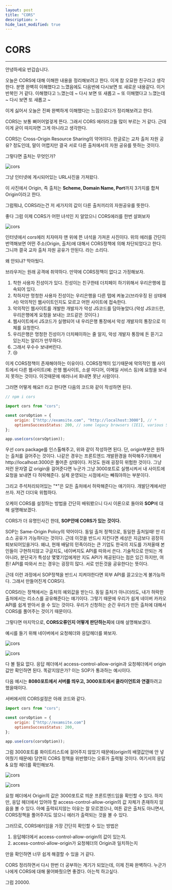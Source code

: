```yaml
---
layout: post
title: "CORS"
description: >
hide_last_modified: true
---
```


# CORS

---

안녕하세요 반갑습니다.

오늘은 CORS에 대해 이해한 내용을 정리해보려고 한다.
이게 참 오묘한 친구라고 생각한다. 분명 완벽히 이해했다고 느꼈음에도 다음번에 다시보면 또 새로운 내용같다.
이거 반복인 거 같다. 이해했다고 느꼈는데 ~ 다시 보면 또 새롭고 ~ 또 이해했다고 느꼈는데 ~ 다시 보면 또 새롭고 ~

이게 싫어서 오늘은 진짜 완벽하게 이해했다는 느낌으로다가 정리해보려고 한다.

CORS는 보통 뻐어어얼겋게 뜬다. 그래서 CORS 에러라고들 많이 부르는 거 같다. 근데 이게 굳이 따지자면 그게 아니라고 생각한다.

CORS는 Cross-Origin Resource Sharing의 약어이다. 한글로는 교차 출처 자원 공유? 정도인데, 말이 어렵지만 결국 서로 다른 출처에서의 자원 공유를 뜻하는 것이다.

그렇다면 출처는 무엇인가?

![cors](../../assets/img/Study/mdn-url-all.png)

그냥 인터넷에 게시되어있는 URL사진을 가져왔다.

이 사진에서 Origin, 즉 출처는 **Scheme, Domain Name, Port**까지 3가지를 합쳐 Origin이라고 한다.

그럼뭐냐, CORS라는건 저 세가지의 값이 다른 출처끼리의 자원공유를 뜻한다.

좋다 그럼 이제 CORS가 어떤 녀석인 지 알았으니 CORS에러를 한번 살펴보자

![cors](../../assets/img/Study/cors.png)

인터넷에서 cors에러 치자마자 맨 위에 뜬 녀석을 가져온 사진이다. 위의 에러를 간단히 번역해보면 어떤 주소(Origin, 출처)에 대해서 CORS정책에 의해 차단되었다고 한다. 그니까 결국 교차 출처 자원 공유가 안된다. 라는 소리다.

왜 안되냐? 막아뒀다.

브라우저는 원래 공격에 취약하다. 만약에 CORS정책이 없다고 가정해보자.

1. 착한 사용자 진성이가 있다. 진성이는 친구한테 더치페이 하기위해서 우리은행에 접속되어 있다.
2. 착하지만 멍청한 사용자 진성이는 우리은행을 다른 탭에 켜놓고(브라우징 된 상태에서) 악의적인 웹사이트인지도 모르고 어떤 사이트에 접속한다.
3. 악의적인 웹사이트를 개발한 개발자가 악성 JS코드를 담아놓았다.(악성 JS코드란, 우리은행에게 요청을 보내는 코드같은 것이다.)
4. 웹사이트에서 JS코드가 실행되어 내 우리은행 통장에서 악성 개발자의 통장으로 이체를 요청한다.
5. 우리은행은 멍청한 진성이가 더치페이하는 줄 알지, 악성 개발자 통장에 돈 뜯기고 있는지는 알리가 만무하다.
6. 그래서 우수수 보내버린다.
7. 😢

이게 CORS정책이 존재해야하는 이유이다. CORS정책이 있기때문에 악의적인 웹 사이트에서 다른 웹사이트(예: 은행 웹사이트, 소셜 미디어, 이메일 서비스 등)에 요청을 보내지 못하는 것이다. 이것때문에 에러나서 화내면 못난 사람이다.

그러면 어떻게 해요!! 라고 한다면 다음의 코드와 같이 작성하면 된다.

```javascript
// npm i cors

import cors from "cors";

const corsOption = {
    origin: ["http://examsite.com", "http://localhost:3000"], // *
    optionsSuccessStatus: 200, // some legacy browsers (IE11, various SmartTVs)
};

app.use(cors(corsOption));
```

우선 cors package를 인스톨해주고, 위와 같이 작성하면 된다. 단, origin부분은 원하는 출처를 걸어주는 것이다. 나같은 경우는 프론트엔드 개발환경을 허락해주기위해서 http://localhost:3000은 풀어준 상태이다. 저것도 원래 굉장히 위험한 것이다. 그냥 저런 문자열 값 origin을 걸어준다면 누군가 그냥 3000포트로 실행시켜서 내 사이트에 요청을 보내면 다 허락해준다. 실제 운영되는 시점에서는 빼줘야하는 부분이다.

그리고 주석처리되어있는 "\*"은 모든 출처에서 허락해준다는 얘기이다. 개발단계에서만 쓰자. 저건 더더욱 위험하다.

오케이 CORS를 설정하는 방법을 간단히 배워봤으니 다시 이론으로 돌아와 **SOP**에 대해 설명해보겠다.

CORS가 더 유명인사긴 한데, **SOP안에 CORS가 있는 것이다.**

SOP는 Same-Origin Policy의 약어이다. 동일 출처 정책으로, 동일한 출처일때! 만 리소스 공유가 가능하다는 것이다. 근데 이것을 반드시 지킨다면 세상은 지금보다 굉장히 퇴보되어있을거다. 왜냐, 현재 배달의 민족이라는 큰 기업도 한국의 지도를 가져올때 본인들이 구현하지않고 구글지도, 네이버지도 API를 따와서 쓴다. 기술적으로 안되는 게 아니라, 분단국가 특성상 몇몇기업에게만 지도 API가 제공된다는 점은 있긴 하지만, 여튼! API를 따와서 쓰는 경우는 굉장히 많다. 서로 만든것을 공유한다는 뜻이다.

근데 이런 과정에서 SOP정책을 반드시 지켜야한다면 외부 API를 끌고오는게 불가능하다. 그래서 만들어진게 CORS다.

CORS라는 정책에서는 출처의 예외값을 받는다. 동일 출처가 아니더라도, 내가 허락한 출처에서는 리소스를 공유해준다는 얘기이다. 그렇기 때문에 우리가 쉽게 네이버 카카오 API를 쉽게 받아서 쓸 수 있는 것이다. 우리가 신청하는 순간 우리가 만든 출처에 대해서 CORS를 풀어주는 것이기 때문이다.

그렇다면 마지막으로, **CORS오류인지 어떻게 판단하는지**에 대해 설명해보겠다.

예시를 들기 위해 네이버에서 요청헤더와 응답헤더를 봐보자.

![cors](../../assets/img/Study/naver1.png)

![cors](../../assets/img/Study/naver2.png)

다 볼 필요 없다. 응답 헤더에서 access-control-allow-origin과 요청헤더에서 origin값만 확인하면 된다. 똑같지않은가? 이는 SOP가 통과하는 예시이다.

다음 예시는 **8080포트에서 서버를 띄우고, 3000포트에서 클라이언트와 연결**하려고 했을때이다.

서버에서의 CORS설정은 아래 코드와 같다.

```javascript
import cors from "cors";

const corsOption = {
    origin: ["http://examsite.com"]
    optionsSuccessStatus: 200,
};

app.use(cors(corsOption));
```

그럼 3000포트를 화이트리스트에 걸어주지 않았기 때문에(origin의 배열값안에 안 넣어줬기 때문에) 당연히 CORS 정책을 위반했다는 오류가 출력될 것이다. 여기서의 응답 & 요청 헤더를 확인해보자.

![cors](../../assets/img/Study/res3000.png)

![cors](../../assets/img/Study/req3000.png)

요청 헤더에서 Origin의 값은 3000포트로 띄운 프론트엔드임을 확인할 수 있다. 하지만, 응답 헤더에서 있어야 할 access-control-allow-origin의 값 자체가 존재하지 않음을 볼 수 있다. 아예 출력되지않는 이유는 잘 모르겠으나, 여튼 같은 출처도 아니면서, CORS정책을 풀어주지도 않으니 에러가 출력되는 것을 볼 수 있다.

그러므로, CORS에러임을 가장 간단히 확인할 수 있는 방법은

1. 응답헤더에서 access-control-allow-origin의 값이 있는지.
2. access-control-allow-origin가 요청헤더의 Origin과 일치하는지

만을 확인하면 너무 쉽게 해결할 수 있을 거 같다.

CORS 정리하면서 다시 한번 더 공부하는 계기가 되었는데, 이제 진짜 완벽하다. 누군가 나에게 CORS에 대해 물어봐줬으면 좋겠다. 아는척 하고싶다.

그럼 20000.
